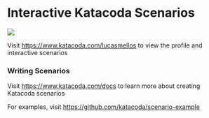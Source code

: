 # Interactive Katacoda Scenarios

[![](http://shields.katacoda.com/katacoda/lucasmellos/count.svg)](https://www.katacoda.com/lucasmellos "Get your profile on Katacoda.com")

Visit https://www.katacoda.com/lucasmellos to view the profile and interactive scenarios

### Writing Scenarios
Visit https://www.katacoda.com/docs to learn more about creating Katacoda scenarios

For examples, visit https://github.com/katacoda/scenario-example
